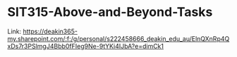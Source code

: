 # SIT315-Above-and-Beyond-Tasks
Link: https://deakin365-my.sharepoint.com/:f:/g/personal/s222458666_deakin_edu_au/ElnQXnRp4QxDs7r3PSlmgJ4Bbb0fFIeg9Ne-9tYKi4IJbA?e=dimCk1
